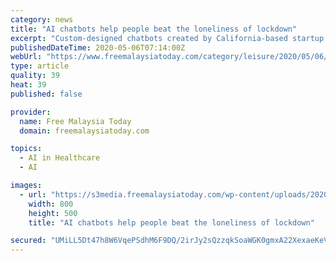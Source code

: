 ```yaml
---
category: news
title: "AI chatbots help people beat the loneliness of lockdown"
excerpt: "Custom-designed chatbots created by California-based startup Replika are intended to be virtual friends for people needing a connection."
publishedDateTime: 2020-05-06T07:14:00Z
webUrl: "https://www.freemalaysiatoday.com/category/leisure/2020/05/06/ai-chatbots-help-people-beat-the-loneliness-of-lockdown/"
type: article
quality: 39
heat: 39
published: false

provider:
  name: Free Malaysia Today
  domain: freemalaysiatoday.com

topics:
  - AI in Healthcare
  - AI

images:
  - url: "https://s3media.freemalaysiatoday.com/wp-content/uploads/2020/05/chatbot-AFP-Lifestyle.jpg"
    width: 800
    height: 500
    title: "AI chatbots help people beat the loneliness of lockdown"

secured: "UMiLL5Dt47h8W6VqePSdhM6F9DQ/2irJy2sQzzqkSoaWGK0gmxA22XexaeKeV6k9PU+lIbpIfMiZBogYLDGw1CCO5YzDA+cRl4Vb+ri5DGQ7f/aeiiR9KwwzKLQOke+FN6/5YCpE6iazMs32Mxd9Imesp1sJFsv6HLSR3eUdSRXDsj6fuVAmEn3brmRF64r4nKcKLzZuHqJ7vJwATEqVCRfyk084aaljg5r5BUI4OPYc1Lmruh1gPMYVtOcdyHUcJsv/hzblnKkuN0MrjSPZW67r05+HRDEz4q56o695e+ag9d6CvAo7XJ5QldpreYJy;d6AndtgsTR+VuoI67q6Wzw=="
---
```


